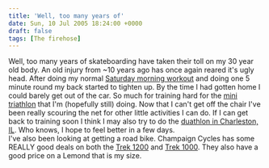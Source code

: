 ```yaml
---
title: 'Well, too many years of'
date: Sun, 10 Jul 2005 18:24:00 +0000
draft: false
tags: [The firehose]
---
```


Well, too many years of skateboarding have taken their toll on my 30 year old body. An old injury from ~10 years ago has once again reared it's ugly head. After doing my normal [Saturday morning workout](http://www.jackmcvicker.com/academy.html) and doing one 5 minute round my back started to tighten up. By the time I had gotten home I could barely get out of the car. So much for training hard for the [mini triathlon](http://www.champaignparkdistrict.com/sports/minitri/) that I'm (hopefully still) doing. Now that I can't get off the chair I've been really scouring the net for other little activities I can do. If I can get back to training soon I think I may also try to do the [duathlon in Charleston, IL](http://www.bikeandhikeweb.com/text/events.htm). Who knows, I hope to feel better in a few days.  
I've also been looking at getting a road bike. Champaign Cycles has some REALLY good deals on both the [Trek 1200](http://www.trekbikes.com/bikes/2004/road/1200.jsp) and [Trek 1000](http://www.trekbikes.com/bikes/2004/road/1000.jsp). They also have a good price on a Lemond that is my size.